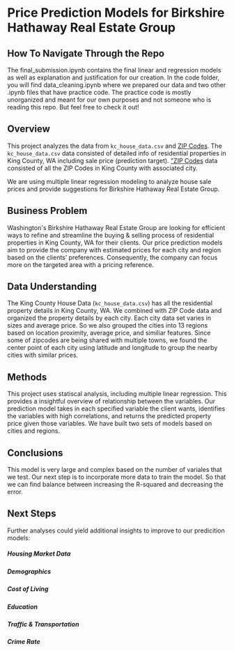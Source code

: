 # Price Prediction Models for Birkshire Hathaway Real Estate Group

## How To Navigate Through the Repo
The final_submission.ipynb contains the final linear and regression models as well as explanation and justification for our creation. In the code folder, you will find data_cleaning.ipynb where we prepared our data and two other .ipynb files that have practice code. The practice code is mostly unorganized and meant for our own purposes and not someone who is reading this repo. But feel free to check it out!

## Overview
[1]: https://www.ciclt.net/sn/clt/capitolimpact/gw_ziplist.aspx?FIPS=53033 "ZIP Codes"

This project analyzes the data from `kc_house_data.csv` and [ZIP Codes][1]. The `kc_house_data.csv` data consisted of detailed info of residential properties in King County, WA including sale price (prediction target). ["ZIP Codes][1] data consisted of all the ZIP Codes in King County with associated city.

We are using multiple linear regression modeling to analyze house sale prices and provide suggestions for Birkshire Hathaway Real Estate Group. 

## Business Problem

Washington's Birkshire Hathaway Real Estate Group are looking for efficient ways to refine and streamline the buying & selling process of residential properties in King County, WA for their clients. Our price prediction models aim to provide the company with estimated prices for each city and region based on the clients’ preferences. Consequently, the company can focus more on the targeted area with a pricing reference.

## Data Understanding
The King County House Data (`kc_house_data.csv`) has all the residential property details in King County, WA. We combined with ZIP Code data and organized the property details by each city. Each city data set varies in sizes and average price. So we also grouped the cities into 13 regions based on location proximity, average price, and similiar features. Since some of zipcodes are being shared with multiple towns, we found the center point of each city using latitude and longitude to group the nearby cities with similar prices. 

## Methods
This project uses statiscal analysis, including multiple linear regression. This provides a insightful overview of relationship between the variables. Our prediction model takes in each specified variable the client wants, identifies the variables with high correlations, and returns the predicted property price given those variables. We have built two sets of models based on cities and regions. 

## Conclusions
This model is very large and complex based on the number of variales that we test. Our next step is to incorporate more data to train the model. So that we can find balance between increasing the R-squared and decreasing the error. 

## Next Steps

Further analyses could yield additional insights to improve to our predicition models:

##### Housing Market Data
##### Demographics
##### Cost of Living
##### Education
##### Traffic & Transportation
##### Crime Rate
